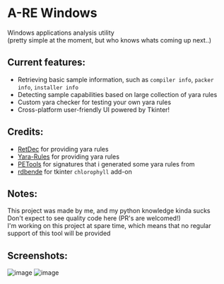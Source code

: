 # A-RE Windows
Windows applications analysis utility <br> (pretty simple at the moment, but who knows whats coming up next..) <br>

## Current features:
- Retrieving basic sample information, such as `compiler info`, `packer info`, `installer info`
- Detecting sample capabilities based on large collection of yara rules
- Custom yara checker for testing your own yara rules
- Cross-platform user-friendly UI powered by Tkinter!

## Credits:
- [RetDec](https://github.com/avast/retdec) for providing yara rules
- [Yara-Rules](https://github.com/Yara-Rules/rules) for providing yara rules
- [PETools](https://github.com/petoolse/petools) for signatures that i generated some yara rules from
- [rdbende](https://gitlab.com/rdbende/chlorophyll) for tkinter `chlorophyll` add-on

## Notes:
This project was made by me, and my python knowledge kinda sucks <br>
Don't expect to see quality code here (PR's are welcomed!) <br>
I'm working on this project at spare time, which means that no regular support of this tool will be provided

## Screenshots:
![image](https://user-images.githubusercontent.com/37783231/210292558-01d77750-00bc-4eda-b382-52dfe627f09d.png)
![image](https://user-images.githubusercontent.com/37783231/207005415-9b23c043-3883-4e51-80f0-5664d92c5307.png)
